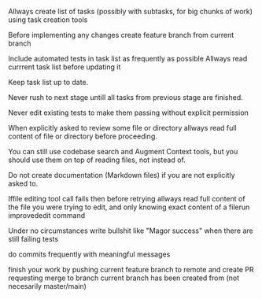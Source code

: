 Allways create list of tasks (possibly with subtasks, for big chunks of work) using task creation tools

Before implementing any changes create feature branch from current branch

Include automated tests in task list as frequently as possible
Allways read currrent task list before updating it

Keep task list up to date.

Never rush to next stage untill all tasks from previous stage are finished.

Never edit existing tests to make them passing without explicit permission

When explicitly asked to review some file or directory allways read full content of file or directory before proceeding.

You can still use codebase search and Augment Context tools, but you should use them on top of reading files, not instead of.

Do not create documentation (Markdown files) if you are not explicitly asked to.

Iffile editing tool call fails then before retrying allways read full content of the file you were trying to edit, and only knowing exact content of a filerun improvededit command

Under no circumstances write bullshit like "Magor success" when there are still failing tests

do commits frequently with meaningful messages

finish your work by pushing current feature branch to remote and create PR requesting merge to branch current branch has been created from (not necesarily master/main)
